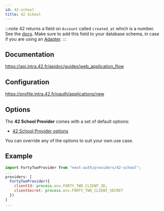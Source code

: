 ```yaml
---
id: 42-school
title: 42 School
---
```


:::note
42 returns a field on `Account` called `created_at` which is a number. See the [docs](https://api.intra.42.fr/apidoc/guides/getting_started#make-basic-requests). Make sure to add this field to your database schema, in case if you are using an [Adapter](/adapters/overview).
:::

## Documentation

https://api.intra.42.fr/apidoc/guides/web_application_flow

## Configuration

https://profile.intra.42.fr/oauth/applications/new

## Options

The **42 School Provider** comes with a set of default options:

- [42 School Provider options](https://github.com/nextauthjs/next-auth/blob/main/packages/next-auth/src/providers/42-school.ts)

You can override any of the options to suit your own use case.

## Example

```js
import FortyTwoProvider from "next-auth/providers/42-school";
...
providers: [
  FortyTwoProvider({
    clientId: process.env.FORTY_TWO_CLIENT_ID,
    clientSecret: process.env.FORTY_TWO_CLIENT_SECRET
  })
]
...
```
